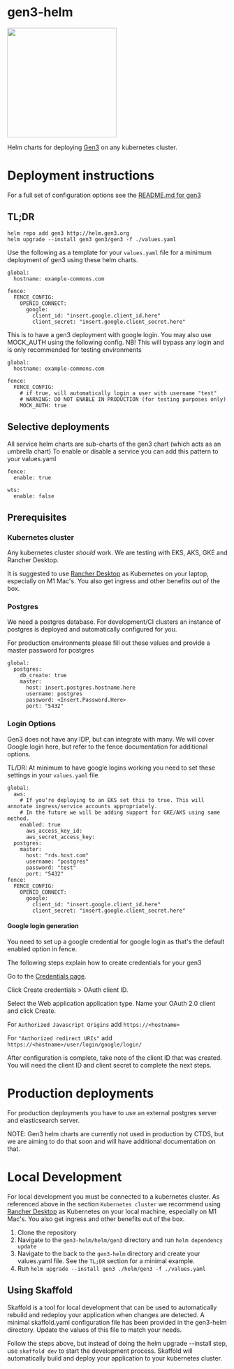 
# gen3-helm
<img src="docs/images/gen3-blue-dark.png" width=250px>


Helm charts for deploying [Gen3](https://gen3.org) on any kubernetes cluster.

# Deployment instructions
For a full set of configuration options see the [README.md for gen3](./helm/gen3/README.md)

## TL;DR 
```
helm repo add gen3 http://helm.gen3.org
helm upgrade --install gen3 gen3/gen3 -f ./values.yaml 
```

Use the following as a template for your `values.yaml` file for a minimum deployment of gen3 using these helm charts.



```
global:
  hostname: example-commons.com

fence: 
  FENCE_CONFIG:
    OPENID_CONNECT:
      google:
        client_id: "insert.google.client_id.here"
        client_secret: "insert.google.client_secret.here"
```

This is to have a gen3 deployment with google login. You may also use MOCK_AUTH using the following config. NB! This will bypass any login and is only recommended for testing environments


```
global:
  hostname: example-commons.com

fence: 
  FENCE_CONFIG:
    # if true, will automatically login a user with username "test"
    # WARNING: DO NOT ENABLE IN PRODUCTION (for testing purposes only)
    MOCK_AUTH: true
```


## Selective deployments 
All service helm charts are sub-charts of the gen3 chart (which acts as an umbrella chart)
To enable or disable a service you can add this pattern to your values.yaml

```
fence:
  enable: true

wts:
  enable: false
```


## Prerequisites

### Kubernetes cluster
Any kubernetes cluster _should_ work. We are testing with EKS, AKS, GKE and Rancher Desktop. 

It is suggested to use [Rancher Desktop](https://rancherdesktop.io/) as Kubernetes on your laptop, especially on M1 Mac's. You also get ingress and other benefits out of the box. 

### Postgres 
We need a postgres database. For development/CI clusters an instance of postgres is deployed and automatically configured for you.

For production environments please fill out these values and provide a master password for postgres

```
global:
  postgres:
    db_create: true
    master:
      host: insert.postgres.hostname.here
      username: postgres
      password: <Insert.Password.Here>
      port: "5432"
```


### Login Options
Gen3 does not have any IDP, but can integrate with many. We will cover Google login here, but refer to the fence documentation for additional options. 

TL/DR: At minimum to have google logins working you need to set these settings in your `values.yaml` file

```
global:
  aws:
    # If you're deploying to an EKS set this to true. This will annotate ingress/service accounts appropriately. 
    # In the future we will be adding support for GKE/AKS using same method.
    enabled: true
      aws_access_key_id: 
      aws_secret_access_key:
  postgres:
    master:
      host: "rds.host.com"
      username: "postgres"
      password: "test"
      port: "5432"
fence: 
  FENCE_CONFIG:
    OPENID_CONNECT:
      google:
        client_id: "insert.google.client_id.here"
        client_secret: "insert.google.client_secret.here"
```


#### Google login generation

You need to set up a google credential for google login as that's the default enabled option in fence. 


The following steps explain how to create credentials for your gen3

Go to the [Credentials page](https://console.developers.google.com/apis/credentials).

Click Create credentials > OAuth client ID.

Select the Web application application type.
Name your OAuth 2.0 client and click Create.

For `Authorized Javascript Origins` add `https://<hostname>`

For `"Authorized redirect URIs"` add  `https://<hostname>/user/login/google/login/` 

After configuration is complete, take note of the client ID that was created. You will need the client ID and client secret to complete the next steps. 

# Production deployments
For production deployments you have to use an external postgres server and elasticsearch server.

NOTE: Gen3 helm charts are currently not used in production by CTDS, but we are aiming to do that soon and will have additional documentation on that.

# Local Development

For local development you must be connected to a kubernetes cluster. As referenced above in the section `Kubernetes cluster` we recommend using [Rancher Desktop](https://rancherdesktop.io/) as Kubernetes on your local machine, especially on M1 Mac's. You also get ingress and other benefits out of the box.

1. Clone the repository
2. Navigate to the `gen3-helm/helm/gen3` directory and run `helm dependency update`
3. Navigate to the back to the `gen3-helm` directory and create your values.yaml file. See the `TL;DR` section for a minimal example.
4. Run `helm upgrade --install gen3 ./helm/gen3 -f ./values.yaml`

## Using Skaffold

Skaffold is a tool for local development that can be used to automatically rebuild and redeploy your application when changes are detected. A minimal skaffold.yaml configuration file has been provided in the gen3-helm directory. Update the values of this file to match your needs.

Follow the steps above, but instead of doing the helm upgrade --install step, use `skaffold dev` to start the development process. Skaffold will automatically build and deploy your application to your kubernetes cluster. 
